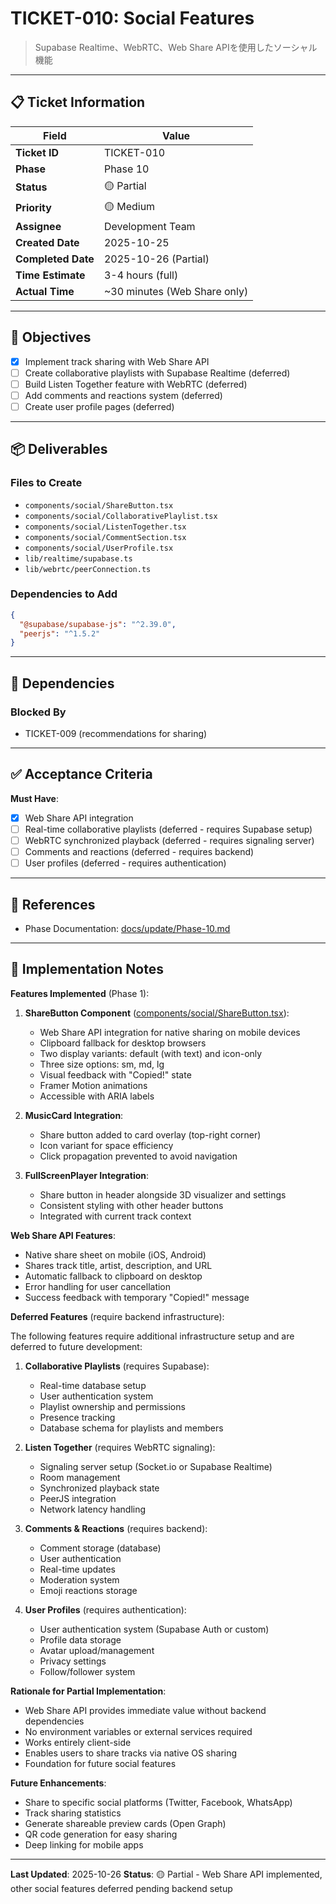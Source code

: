 # TICKET-010: Social Features

> Supabase Realtime、WebRTC、Web Share APIを使用したソーシャル機能

---

## 📋 Ticket Information

| Field | Value |
|-------|-------|
| **Ticket ID** | TICKET-010 |
| **Phase** | Phase 10 |
| **Status** | 🟡 Partial |
| **Priority** | 🟡 Medium |
| **Assignee** | Development Team |
| **Created Date** | 2025-10-25 |
| **Completed Date** | 2025-10-26 (Partial) |
| **Time Estimate** | 3-4 hours (full) |
| **Actual Time** | ~30 minutes (Web Share only) |

---

## 🎯 Objectives

- [x] Implement track sharing with Web Share API
- [ ] Create collaborative playlists with Supabase Realtime (deferred)
- [ ] Build Listen Together feature with WebRTC (deferred)
- [ ] Add comments and reactions system (deferred)
- [ ] Create user profile pages (deferred)

---

## 📦 Deliverables

### Files to Create
- `components/social/ShareButton.tsx`
- `components/social/CollaborativePlaylist.tsx`
- `components/social/ListenTogether.tsx`
- `components/social/CommentSection.tsx`
- `components/social/UserProfile.tsx`
- `lib/realtime/supabase.ts`
- `lib/webrtc/peerConnection.ts`

### Dependencies to Add
```json
{
  "@supabase/supabase-js": "^2.39.0",
  "peerjs": "^1.5.2"
}
```

---

## 🔗 Dependencies

### Blocked By
- TICKET-009 (recommendations for sharing)

---

## ✅ Acceptance Criteria

**Must Have**:
- [x] Web Share API integration
- [ ] Real-time collaborative playlists (deferred - requires Supabase setup)
- [ ] WebRTC synchronized playback (deferred - requires signaling server)
- [ ] Comments and reactions (deferred - requires backend)
- [ ] User profiles (deferred - requires authentication)

---

## 🔗 References

- Phase Documentation: [docs/update/Phase-10.md](../update/Phase-10.md)

---

## 📝 Implementation Notes

**Features Implemented** (Phase 1):

1. **ShareButton Component** ([components/social/ShareButton.tsx](../../components/social/ShareButton.tsx)):
   - Web Share API integration for native sharing on mobile devices
   - Clipboard fallback for desktop browsers
   - Two display variants: default (with text) and icon-only
   - Three size options: sm, md, lg
   - Visual feedback with "Copied!" state
   - Framer Motion animations
   - Accessible with ARIA labels

2. **MusicCard Integration**:
   - Share button added to card overlay (top-right corner)
   - Icon variant for space efficiency
   - Click propagation prevented to avoid navigation

3. **FullScreenPlayer Integration**:
   - Share button in header alongside 3D visualizer and settings
   - Consistent styling with other header buttons
   - Integrated with current track context

**Web Share API Features**:
- Native share sheet on mobile (iOS, Android)
- Shares track title, artist, description, and URL
- Automatic fallback to clipboard on desktop
- Error handling for user cancellation
- Success feedback with temporary "Copied!" message

**Deferred Features** (require backend infrastructure):

The following features require additional infrastructure setup and are deferred to future development:

1. **Collaborative Playlists** (requires Supabase):
   - Real-time database setup
   - User authentication system
   - Playlist ownership and permissions
   - Presence tracking
   - Database schema for playlists and members

2. **Listen Together** (requires WebRTC signaling):
   - Signaling server setup (Socket.io or Supabase Realtime)
   - Room management
   - Synchronized playback state
   - PeerJS integration
   - Network latency handling

3. **Comments & Reactions** (requires backend):
   - Comment storage (database)
   - User authentication
   - Real-time updates
   - Moderation system
   - Emoji reactions storage

4. **User Profiles** (requires authentication):
   - User authentication system (Supabase Auth or custom)
   - Profile data storage
   - Avatar upload/management
   - Privacy settings
   - Follow/follower system

**Rationale for Partial Implementation**:
- Web Share API provides immediate value without backend dependencies
- No environment variables or external services required
- Works entirely client-side
- Enables users to share tracks via native OS sharing
- Foundation for future social features

**Future Enhancements**:
- Share to specific social platforms (Twitter, Facebook, WhatsApp)
- Track sharing statistics
- Generate shareable preview cards (Open Graph)
- QR code generation for easy sharing
- Deep linking for mobile apps

---

**Last Updated**: 2025-10-26
**Status**: 🟡 Partial - Web Share API implemented, other social features deferred pending backend setup
